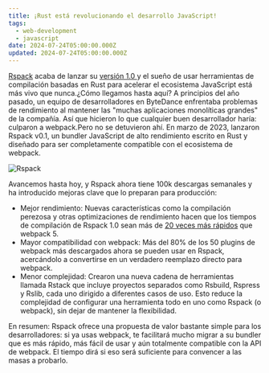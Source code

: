 ```yaml
---
title: ¡Rust está revolucionando el desarrollo JavaScript!
tags:
  - web-development
  - javascript
date: 2024-07-24T05:00:00.000Z
updated: 2024-07-24T05:00:00.000Z
---
```


[Rspack](https://rspack.dev/) acaba de lanzar su [versión 1.0 ](https://rspack.dev/blog/announcing-1-0)y el sueño de usar herramientas de compilación basadas en Rust para acelerar el ecosistema JavaScript está más vivo que nunca.¿Cómo llegamos hasta aquí? A principios del año pasado, un equipo de desarrolladores en ByteDance enfrentaba problemas de rendimiento al mantener las "muchas aplicaciones monolíticas grandes" de la compañía. Así que hicieron lo que cualquier buen desarrollador haría: culparon a webpack.Pero no se detuvieron ahí. En marzo de 2023, lanzaron Rspack v0.1, un bundler JavaScript de alto rendimiento escrito en Rust y diseñado para ser completamente compatible con el ecosistema de webpack.

![Rspack](https://assets.rspack.dev/rspack/rspack-logo.svg)

Avancemos hasta hoy, y Rspack ahora tiene 100k descargas semanales y ha introducido mejoras clave que lo preparan para producción:

- Mejor rendimiento: Nuevas características como la compilación perezosa y otras optimizaciones de rendimiento hacen que los tiempos de compilación de Rspack 1.0 sean más de [20 veces más rápidos](https://github.com/rspack-contrib/performance-compare) que webpack 5.
- Mayor compatibilidad con webpack: Más del 80% de los 50 plugins de webpack más descargados ahora se pueden usar en Rspack, acercándolo a convertirse en un verdadero reemplazo directo para webpack.
- Menor complejidad: Crearon una nueva cadena de herramientas llamada Rstack que incluye proyectos separados como Rsbuild, Rspress y Rslib, cada uno dirigido a diferentes casos de uso. Esto reduce la complejidad de configurar una herramienta todo en uno como Rspack (o webpack), sin dejar de mantener la flexibilidad.

En resumen: Rspack ofrece una propuesta de valor bastante simple para los desarrolladores: si ya usas webpack, te facilitará mucho migrar a su bundler que es más rápido, más fácil de usar y aún totalmente compatible con la API de webpack. El tiempo dirá si eso será suficiente para convencer a las masas a probarlo.

